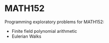 # MATH152 #

Programming exploratory problems for MATH152:
* Finite field polynomial arithmetic
* Eulerian Walks
